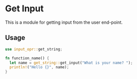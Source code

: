 # Get Input

This is a module for getting input from the user end-point.

## Usage

```rust
use input_opr::get_string;

fn function_name() {
  let name = get_string::get_input("What is your name? ");
  println!("Hello {}", name);
}
```
